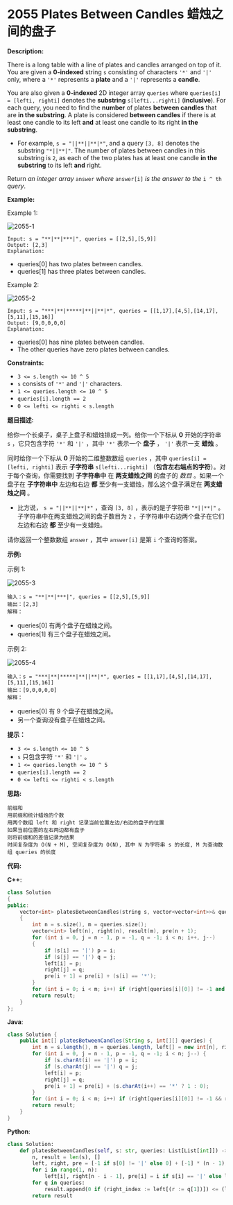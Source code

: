 # 2055 Plates Between Candles 蜡烛之间的盘子

__Description:__

There is a long table with a line of plates and candles arranged on top of it. You are given a __0-indexed__ string `s` consisting of characters `'*'` and `'|'` only, where a `'*'` represents a __plate__ and a `'|'` represents a __candle__.

You are also given a __0-indexed__ 2D integer array `queries` where `queries[i] = [lefti, righti]` denotes the __substring__ `s[lefti...righti]` (__inclusive__). For each query, you need to find the __number__ of plates __between candles__ that are __in the substring__. A plate is considered __between candles__ if there is at least one candle to its left __and__ at least one candle to its right __in the substring__.

- For example, `s = "||**||**|*"`, and a query `[3, 8]` denotes the substring `"*||**|"`. The number of plates between candles in this substring is `2`, as each of the two plates has at least one candle __in the substring__ to its left __and__ right.

Return _an integer array_ `answer` _where_ `answer[i]` _is the answer to the_ `i ^ th` _query_.

__Example:__

Example 1:

![2055-1](https://assets.leetcode.com/uploads/2021/10/04/ex-1.png)

```text
Input: s = "**|**|***|", queries = [[2,5],[5,9]]
Output: [2,3]
Explanation:
```

- queries[0] has two plates between candles.
- queries[1] has three plates between candles.

Example 2:

![2055-2](https://assets.leetcode.com/uploads/2021/10/04/ex-2.png)

```text
Input: s = "***|**|*****|**||**|*", queries = [[1,17],[4,5],[14,17],[5,11],[15,16]]
Output: [9,0,0,0,0]
Explanation:
```

- queries[0] has nine plates between candles.
- The other queries have zero plates between candles.

__Constraints:__

- `3 <= s.length <= 10 ^ 5`
- `s` consists of `'*'` and `'|'` characters.
- `1 <= queries.length <= 10 ^ 5`
- `queries[i].length == 2`
- `0 <= lefti <= righti < s.length`

__题目描述:__

给你一个长桌子，桌子上盘子和蜡烛排成一列。给你一个下标从 __0__ 开始的字符串 `s` ，它只包含字符 `'*'` 和 `'|'` ，其中 `'*'` 表示一个 __盘子__ ， `'|'` 表示一支 __蜡烛__ 。

同时给你一个下标从 __0__ 开始的二维整数数组 `queries` ，其中 `queries[i] = [lefti, righti]` 表示 __子字符串__ `s[lefti...righti]` （__包含左右端点的字符__）。对于每个查询，你需要找到 __子字符串中__ 在 __两支蜡烛之间__ 的盘子的 _数目_ 。如果一个盘子在 __子字符串中__ 左边和右边 __都__ 至少有一支蜡烛，那么这个盘子满足在 __两支蜡烛之间__ 。

- 比方说， `s = "||**||**|*"` ，查询 `[3, 8]` ，表示的是子字符串 `"*||**|"` 。子字符串中在两支蜡烛之间的盘子数目为 `2` ，子字符串中右边两个盘子在它们左边和右边 __都__ 至少有一支蜡烛。

请你返回一个整数数组 `answer` ，其中 `answer[i]` 是第 `i` 个查询的答案。

__示例:__

示例 1:

![2055-3](https://assets.leetcode.com/uploads/2021/10/04/ex-1.png)

```text
输入：s = "**|**|***|", queries = [[2,5],[5,9]]
输出：[2,3]
解释：
```

- queries[0] 有两个盘子在蜡烛之间。
- queries[1] 有三个盘子在蜡烛之间。

示例 2:

![2055-4](https://assets.leetcode.com/uploads/2021/10/04/ex-2.png)

```text
输入：s = "***|**|*****|**||**|*", queries = [[1,17],[4,5],[14,17],[5,11],[15,16]]
输出：[9,0,0,0,0]
解释：
```

- queries[0] 有 9 个盘子在蜡烛之间。
- 另一个查询没有盘子在蜡烛之间。

__提示：__

- `3 <= s.length <= 10 ^ 5`
- `s` 只包含字符 `'*'` 和 `'|'` 。
- `1 <= queries.length <= 10 ^ 5`
- `queries[i].length == 2`
- `0 <= lefti <= righti < s.length`

__思路:__

```text
前缀和
用前缀和统计蜡烛的个数
用两个数组 left 和 right 记录当前位置左边/右边的盘子的位置
如果当前位置的左右两边都有盘子
则将前缀和的差值记录为结果
时间复杂度为 O(N + M), 空间复杂度为 O(N), 其中 N 为字符串 s 的长度, M 为查询数组 queries 的长度
```

__代码:__

__C++__:

```C++
class Solution 
{
public:
    vector<int> platesBetweenCandles(string s, vector<vector<int>>& queries) 
    {
        int n = s.size(), m = queries.size();
        vector<int> left(n), right(n), result(m), pre(n + 1);
        for (int i = 0, j = n - 1, p = -1, q = -1; i < n; i++, j--) 
        {
            if (s[i] == '|') p = i;
            if (s[j] == '|') q = j;
            left[i] = p;
            right[j] = q;
            pre[i + 1] = pre[i] + (s[i] == '*');
        }
        for (int i = 0; i < m; i++) if (right[queries[i][0]] != -1 and right[queries[i][0]] <= left[queries[i][1]]) result[i] = pre[left[queries[i][1]] + 1] - pre[right[queries[i][0]]];
        return result;
    }
};
```

__Java__:

```Java
class Solution {
    public int[] platesBetweenCandles(String s, int[][] queries) {
        int n = s.length(), m = queries.length, left[] = new int[n], right[] = new int[n], pre[] = new int[n + 1], result[] = new int[m];
        for (int i = 0, j = n - 1, p = -1, q = -1; i < n; j--) {
            if (s.charAt(i) == '|') p = i;
            if (s.charAt(j) == '|') q = j;
            left[i] = p;
            right[j] = q;
            pre[i + 1] = pre[i] + (s.charAt(i++) == '*' ? 1 : 0);
        }
        for (int i = 0; i < m; i++) if (right[queries[i][0]] != -1 && right[queries[i][0]] <= left[queries[i][1]]) result[i] = pre[left[queries[i][1]] + 1] - pre[right[queries[i][0]]];
        return result;
    }
}
```

__Python__:

```Python
class Solution:
    def platesBetweenCandles(self, s: str, queries: List[List[int]]) -> List[int]:
        n, result = len(s), []
        left, right, pre = [-1 if s[0] != '|' else 0] + [-1] * (n - 1), [-1] * (n - 1) + [-1 if s[n - 1] != '|' else n - 1], [0] * n
        for i in range(1, n):
            left[i], right[n - i - 1], pre[i] = i if s[i] == '|' else left[i - 1], n - i - 1 if s[n - i - 1] == '|' else right[n - i], pre[i - 1] + 1 if s[i - 1] == '*' else pre[i - 1]
        for q in queries:
            result.append(0 if (right_index := left[(r := q[1])]) <= (l := q[0]) + 1 or (left_index := right[l]) >= r - 1 else pre[right_index] - pre[left_index])
        return result
```
